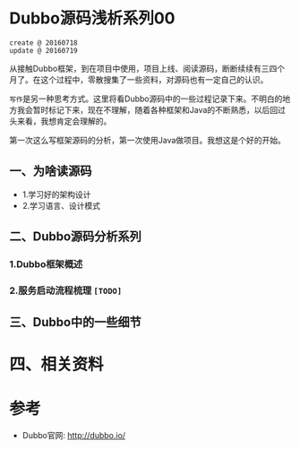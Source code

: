 # Dubbo源码浅析系列00

```
create @ 20160718
update @ 20160719
```

从接触Dubbo框架，到在项目中使用，项目上线、阅读源码，断断续续有三四个月了。在这个过程中，零散搜集了一些资料，对源码也有一定自己的认识。

`写作`是另一种思考方式。这里将看Dubbo源码中的一些过程记录下来。不明白的地方我会暂时标记下来，现在不理解，随着各种框架和Java的不断熟悉，以后回过头来看，我想肯定会理解的。

第一次这么写框架源码的分析，第一次使用Java做项目。我想这是个好的开始。


## 一、为啥读源码

* 1.学习好的架构设计
* 2.学习语言、设计模式


## 二、Dubbo源码分析系列

### 1.Dubbo框架概述

### 2.服务启动流程梳理 `[TODO]`



## 三、Dubbo中的一些细节


# 四、相关资料


# 参考
* Dubbo官网: http://dubbo.io/





